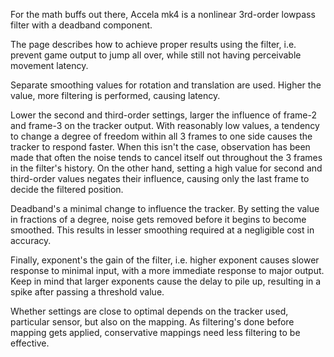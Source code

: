 For the math buffs out there, Accela mk4 is a nonlinear 3rd-order lowpass filter with a deadband component.

The page describes how to achieve proper results using the filter, i.e. prevent game output to jump all over, while still not having perceivable movement latency.

Separate smoothing values for rotation and translation are used. Higher the value, more filtering is performed, causing latency.

Lower the second and third-order settings, larger the influence of frame-2 and frame-3 on the tracker output. With reasonably low values, a tendency to change a degree of freedom within all 3 frames to one side causes the tracker to respond faster. When this isn't the case, observation has been made that often the noise tends to cancel itself out throughout the 3 frames in the filter's history. On the other hand, setting a high value for second and third-order values negates their influence, causing only the last frame to decide the filtered position.

Deadband's a minimal change to influence the tracker. By setting the value in fractions of a degree, noise gets removed before it begins to become smoothed. This results in lesser smoothing required at a negligible cost in accuracy.

Finally, exponent's the gain of the filter, i.e. higher exponent causes slower response to minimal input, with a more immediate response to major output. Keep in mind that larger exponents cause the delay to pile up, resulting in a spike after passing a threshold value.

Whether settings are close to optimal depends on the tracker used, particular sensor, but also on the mapping. As filtering's done before mapping gets applied, conservative mappings need less filtering to be effective.